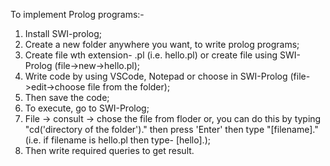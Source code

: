 To implement Prolog programs:-

1. Install SWI-prolog;
2. Create a new folder anywhere you want, to write prolog programs;
3. Create file wth extension- .pl (i.e. hello.pl) or create file using SWI-Prolog (file->new->hello.pl);
4. Write code by using VSCode, Notepad or choose in SWI-Prolog (file->edit->choose file from the folder);
5. Then save the code;
6. To execute, go to SWI-Prolog;
7. File -> consult -> chose the file from floder or, you can do this by typing "cd('directory of the folder')." then press 'Enter' then type "[filename]." (i.e. if filename is hello.pl then type- [hello].);
8. Then write required queries to get result.
